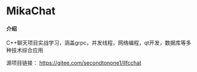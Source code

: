 # MikaChat

#### 介绍

C++聊天项目实战学习，涵盖grpc，并发线程，网络编程，qt开发，数据库等多种技术综合应用

源项目链接： https://gitee.com/secondtonone1/llfcchat
